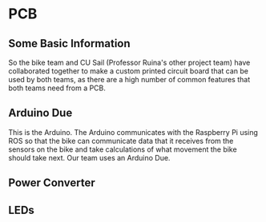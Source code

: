 # PCB

## Some Basic Information
So the bike team and CU Sail (Professor Ruina's other project team) have collaborated together to make a custom printed circuit board that can be used by both teams, as there are a high number of common features that both teams need from a PCB. 

## Arduino Due

This is the Arduino. The Arduino communicates with the Raspberry Pi using ROS
so that the bike can communicate data that it receives from the sensors on the
bike and take calculations of what movement the bike should take next. Our team
uses an Arduino Due.

## Power Converter

## LEDs
